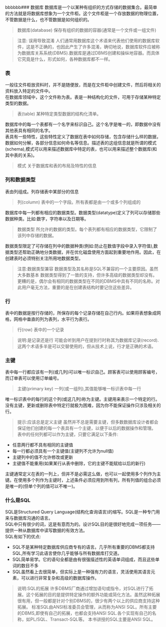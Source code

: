bbbbbb### 数据库
数据库是一个以某种有组织的方式存储的数据集合。最简单的方法就是将数据库想象为一个文件柜。这个文件柜是一个存放数据的物理位置，不管数据是什么，也不管数据是如何组织的。
>数据库(database)
保存有组织的数据的容器(通常是一个文件或一组文件)

>注意: 误用导致混淆
人们通常用数据库这个术语来代表他们使用的数据库软件，这是不正确的，也因此产生了许多混淆，确切地说，数据库软件应被称为数据库关系系统(DBMS).数据库是通过DBMS创建和操纵地容器。而具体它究竟是什么，形式如何，各种数据库都不一样。
### 表
一般往文件柜放资料时，并不是随便放，而是在文件柜中创建文件，然后将相关的资料放入特定的文件中。</br>
在数据库领域中，这个文件称为表。表是一种结构化的文件，可用于存储某种特定类型的数据。
>表(table)
某种特定类型数据的结构化清单。

数据库中的每一个表都有一个名字来标识自己。这个名字是唯一的，即数据中没有其他表具有相同的名字。</br>
表具有一些特性，这些特性定义了数据在表中如何存储，包含存储什么样的数据，数据如何分解，各部分信息如何命名等信息。描述表的这组信息就是所谓的模式(schema),模式可以用来描述数据库中特定的表，也可以用来描述整个数据库(和其中表的关系)。
>模式
关于数据库和表的布局及特性的信息

### 列和数据类型
表由列组成。列存储表中某部分的信息
>列(column)
表中的一个字段。所有表都是由一个或多个列组成的

数据库中每一列都有相应的数据类型。数据类型(datatype)定义了列可以存储那些数据种类。比如:数字，字符串以及日期等。
>数据类型
所允许的数据的类型。每个表列都有相应的数据类型，它限制了该列中存储的数据。

数据类型限定了可存储在列中的数据种类(例如:防止在数值字段中录入字符值),数据类型还帮助正确地分类数据，并在优化磁盘使用方面起到重要地作用。因此，在创建表时必须特别关注所用地数据类型。
>注意:数据类型兼容
数据类型及其名称是SQL不兼容的一个主要原因。虽然大多数基本
数据类型得到了一致的支持，但许多高级的数据类型却没有。更糟的是，偶尔会有相同的数据类型在不同的DBMS中具有不同的名称。对此用户毫无方法，重要的是在创建表结构时要记住这些差异。
### 行
表中的数据是按行存储的，所保存的每个记录存储在自己行内。如果将表想象成网格，网格中垂直的列为表列，水平行为表行。
>行(row)
表中的一个记录

>说明:是记录还是行
可能会听到用户在提到行时称其为数据库记录(record).这两个术语多半是可以交替使用的，但从技术上说，行才是正确的术语。

### 主键
表中每一行都应该有一列(或几列)可以唯一标识自己。顾客表可以使用顾客编号，而订单表可以使用订单编号。
>主键(primary key)
一列(或一组列),其值能够唯一标识表中每一行

唯一标识表中的每行的这个列(或这几列)称为主键。主键用来表示一个特定的行。没有主键，更新或删除表中特定行就极为困难，因为你不能保证操作只涉及相关的行。
>提示:应该总是定义主键
虽然并不总是需要主键，但多数数据库设计者都会保证他们创建的每一个表具有一个主键，以便于以后的数据操作和管理。</br>
表中的任何列都可以作为主键，只要它满足以下条件:
- 任意两行都不具有相同的主键值
- 每一行都必须具有一个主键值(主键列不允许为null值)
- 主键列中的值不允许修改或更新
- 主键值不能重用(如果某行从表中删除，它的主键不能赋给以后的新行)

主键通常定义在表的一列上，但并不是必需这么做，也可以一起使用多个列作为主键。在使用多个列作为主键时，上述条件必须应用到所有列，所有列值的组合必须是唯一的(但单个列的值可以不唯一)。</br>
### 什么是SQL
SQL是Structured Query Language(结构化查询语言)的缩写。SQL是一种专门用来与数据库沟通的语言。</br>
SQL中只有很少的词，这是有意而为的。设计SQL目的是很好地完成一项任务——提供一种从数据库中读写数据的有效方法。</br>
SQL有如下的优点:
- SQL不是某种特定数据库供应商专有的语言。几乎所有重要的DBMS都支持SQL,所有学习此语言使你几乎能够与所有数据库打交道。
- SQL简单易学。它的语句全都是由有很强描述性的英语单词组成，而且这些单词的数目不多
- SQL虽然看上去很简单，但实际上是一种强有力的语言，灵活使用其语言元素，可以进行非常复杂和高级的数据库操作。

>说明:SQL的拓展
许多DBMS厂商通过增加语句或指令，对SQL进行了拓展。这个拓展的目的是提供特定操作的额外功能或简化方法。虽然这种拓展很有用，但一般都是针对个别DBMS的，很少有两个以上的供应商支持这种拓展。
标准SQL由ANSI标准委员会管理，从而称为ANSI SQL。所有主要的DBMS,即使有自己的拓展，也都会支持ANSI SQL.各个实现有自己的名称，如PL/SQL、Transact-SQL等。
本书讲授的SQL主要是ANSI SQL。






